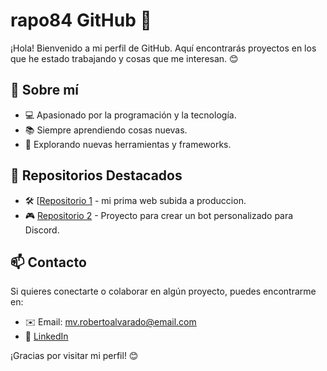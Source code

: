 # rapo84 GitHub 👋

¡Hola! Bienvenido a mi perfil de GitHub. Aquí encontrarás proyectos en los que he estado trabajando y cosas que me interesan. 😊

## 🚀 Sobre mí
- 💻 Apasionado por la programación y la tecnología.
- 📚 Siempre aprendiendo cosas nuevas.
- 🔧 Explorando nuevas herramientas y frameworks.

## 📂 Repositorios Destacados
- 🛠️ [[Repositorio 1](https://github.com/rapo84/sisa-s-restaurant) - mi prima web subida a produccion.
- 🎮 [Repositorio 2]([#](https://github.com/rapo84/bot-discord)) - Proyecto para crear un bot personalizado para Discord.

## 📫 Contacto
Si quieres conectarte o colaborar en algún proyecto, puedes encontrarme en:
- ✉️ Email: mv.robertoalvarado@email.com
- 🔗 [LinkedIn](https://www.linkedin.com/in/roberto-josé-alvarado-peña-b3940b94/)

¡Gracias por visitar mi perfil! 😊
